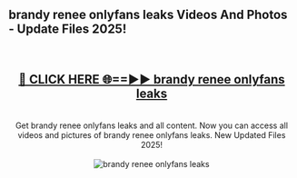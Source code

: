 <h2>brandy renee onlyfans leaks Videos And Photos - Update Files 2025!</h2>
<br>
<div align="center">
<h2><a href="https://linkcuts.com/hfmhzwbr" rel="nofollow">🔴 CLICK HERE 🌐==►► brandy renee onlyfans leaks</a></h2>
<br>
Get brandy renee onlyfans leaks and all content. Now you can access all videos and pictures of brandy renee onlyfans leaks. New Updated Files 2025!
<br>
<br>
<a href="https://linkcuts.com/hfmhzwbr" rel="nofollow" data-target="animated-image.originalLink"><img src="https://i.ibb.co.com/WyWwxjT/player-gif2.gif" alt="brandy renee onlyfans leaks" style="max-width: 100%; display: inline-block;" data-target="animated-image.originalImage"></a>
</div>
<br>